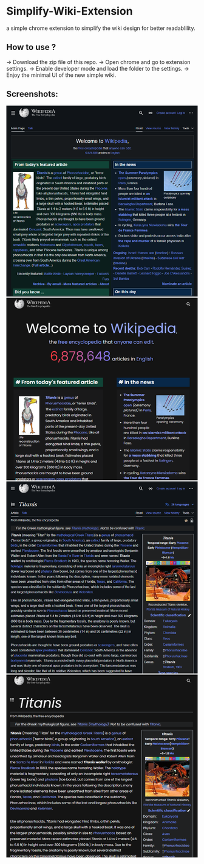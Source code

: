 # Simplify-Wiki-Extension

a simple chrome extension to simplify the wiki design for better readablility.

## How to use ?

-> Download the zip file of this repo.
-> Open chrome and go to extension settings.
-> Enable developer mode and load the folder to the settings.
-> Enjoy the minimal UI of the new simple wiki.

## Screenshots:

![Screenshot](./images/ss1.png)
![Screenshot](./images/ss2.png)
![Screenshot](./images/ss3.png)
![Screenshot](./images/ss4.png)
